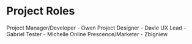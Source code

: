 # Project Roles

Project Manager/Developer - Owen
Project Designer - Davie
UX Lead - Gabriel
Tester - Michelle
Online Prescence/Marketer - Zbigniew

